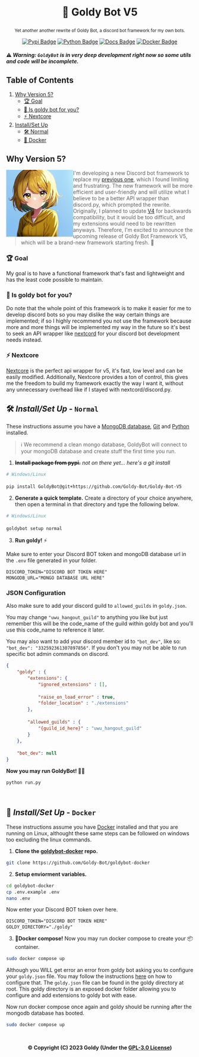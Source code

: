 <div align="center">

  # 💛 Goldy Bot V5
  
  <sub>Yet another another rewrite of Goldy Bot, a discord bot framework for my own bots.</sub>

  [![Pypi Badge](https://img.shields.io/pypi/v/GoldyBot?style=flat)](https://pypi.org/project/GoldyBot/ "We're on pypi!")
  [![Python Badge](https://img.shields.io/pypi/pyversions/GoldyBot?style=flat)](https://pypi.org/project/GoldyBot/ "Supported python versions.")
  [![Docs Badge](https://img.shields.io/static/v1?label=docs&message=Available&color=light-green)](https://goldybot.devgoldy.xyz/)
  [![Docker Badge](https://img.shields.io/docker/v/devgoldy/goldybot?label=docker)](https://hub.docker.com/r/devgoldy/goldybot "We're on docker!")
  
</div>

#### ⚠ *Warning: ``GoldyBot`` is in very deep development right now so some utils and code will be incomplete.*

## Table of Contents

1. [Why Version 5?](#why-version-5)
   - [🏆 Goal](#-goal)
   - [💛 Is goldy bot for you?](#-is-goldy-bot-for-you)
   - [⚡ Nextcore](#-nextcore)
2. [Install/Set Up](#-installset-up---normal)
   - [🛠 Normal](#-installset-up---normal)
   - [🐬 Docker](#-installset-up---docker)

<p align="right">


  ## Why Version 5?

  
  <img align="left" src="./assets/goldy_art/1.png" width="180"/>

  > I'm developing a new Discord bot framework to replace my [previous one](https://github.com/Goldy-Bot/Goldy-Bot-V4), which I found limiting and frustrating. The new framework will be more efficient and user-friendly and will utilize what I believe to be a better API wrapper than discord.py, which prompted the rewrite. Originally, I planned to update [V4](https://github.com/Goldy-Bot/Goldy-Bot-V4) for backwards compatibility, but it would be too difficult, and my extensions would need to be rewritten anyways. Therefore, I'm excited to announce the upcoming release of Goldy Bot Framework V5, which will be a brand-new framework starting fresh. 🍋

</p>

### 🏆 Goal
My goal is to have a functional framework that's fast and lightweight and has the least code possible to maintain. 

### 💛 Is goldy bot for you?
Do note that the whole point of this framework is to make it easier for me to develop discord bots so you may dislike the way certain things are implemented; if so I highly recommend you not use the framework because more and more things will be implemented my way in the future so it's best to seek an API wrapper like [nextcord](https://github.com/nextcord/nextcord) for your discord bot development needs instead.

### ⚡ Nextcore
[Nextcore](https://github.com/nextsnake/nextcore) is the perfect api wrapper for v5, it's fast, low level and can be easily modified. Additionally, Nextcore provides a ton of control, this gives me the freedom to build my framework exactly the way I want it, without any unnecessary overhead like if I stayed with nextcord/discord.py.

## 🛠 *Install/Set Up* - ``Normal``

These instructions assume you have a [MongoDB database](https://www.mongodb.com/), [Git](https://git-scm.com/) and [Python](https://www.python.org/) installed.

> ℹ We recommend a clean mongo database, GoldyBot will connect to your mongoDB database and create stuff the first time you run.

1. ~~**Install package from pypi.**~~ *not on there yet... here's a git install*
```sh
# Windows/Linux

pip install GoldyBot@git+https://github.com/Goldy-Bot/Goldy-Bot-V5
```

2. **Generate a quick template.**
Create a directory of your choice anywhere, then open a terminal in that directory and type the following below.
```sh
# Windows/Linux

goldybot setup normal
```

3. **Run goldy!** ⚡

Make sure to enter your Discord BOT token and mongoDB database url in the ``.env`` file generated in your folder.
```env
DISCORD_TOKEN="DISCORD BOT TOKEN HERE"
MONGODB_URL="MONGO DATABASE URL HERE"
```

### JSON Configuration

Also make sure to add your discord guild to ``allowed_guilds`` in ``goldy.json``.

You may change ``"uwu_hangout_guild"`` to anything you like but just remember this will be the code_name of the guild within goldy bot and you'll use this code_name to reference it later.

You may also want to add your discord member id to ``"bot_dev"``, like so: ``"bot_dev": "332592361307897856"``. If you don't you may not be able to run specific bot admin commands on discord.

```json
{
    "goldy" : {
        "extensions": {
            "ignored_extensions" : [],

            "raise_on_load_error" : true,
            "folder_location" : "./extensions"
        },

        "allowed_guilds" : {
            "{guild_id_here}" : "uwu_hangout_guild"
        }
    },

    "bot_dev": null
}
```

**Now you may run GoldyBot! 🌠✨**
```sh
python run.py
```

<br>

## 🐬 *Install/Set Up* - ``Docker``

These instructions assume you have [Docker](https://www.docker.com/) installed and that you are running on Linux, althought these same steps can be followed on windows too excluding the linux commands.

1. **Clone the [goldybot-docker](https://github.com/Goldy-Bot/goldybot-docker) repo.**
```sh
git clone https://github.com/Goldy-Bot/goldybot-docker
```

2. **Setup enviorment variables.**
```sh
cd goldybot-docker
cp .env.example .env
nano .env
```

Now enter your Discord BOT token over here.
```env
DISCORD_TOKEN="DISCORD BOT TOKEN HERE"
GOLDY_DIRECTORY="./goldy"
```

3. **🐬Docker compose!**
Now you may run docker compose to create your 📦container.
```sh
sudo docker compose up
```

Although you WILL get error an error from goldy bot asking you to configure your ``goldy.json`` file. You may follow the instructions [here](https://github.com/Goldy-Bot/Goldy-Bot-V5#json-configuration) on how to configure that. The ``goldy.json`` file can be found in the goldy directory at root. This goldy directory is an exposed docker folder allowing you to configure and add extensions to goldy bot with ease.

Now run docker compose once again and goldy should be running after the mongodb database has booted.
```sh
sudo docker compose up
```

<br>

<div align="center">

  **© Copyright (C) 2023 Goldy (Under the [GPL-3.0 License](LICENSE))**

</div>
